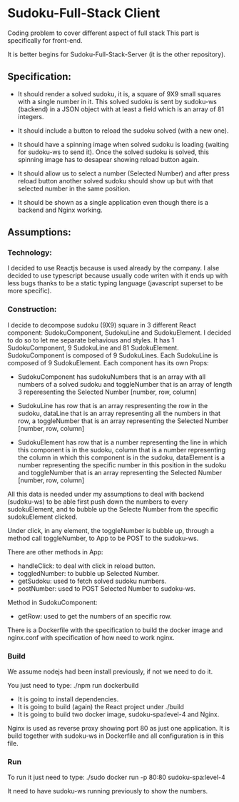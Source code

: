 # Sudoku-Full-Stack Client
Coding problem to cover different aspect of full stack
This part is specifically for front-end.

It is better begins for Sudoku-Full-Stack-Server (it is the other repository).

## Specification:

- It should render a solved sudoku, it is, a square of 9X9 small squares with a single number in it.
This solved sudoku is sent by sudoku-ws (backend) in a JSON object with at least a field which is an
array of 81 integers.

- It should include a button to reload the sudoku solved (with a new one).

- It should have a spinning image when solved sudoku is loading (waiting for sudoku-ws to send it). Once the solved
sudoku is solved, this spinning image has to desapear showing reload button again.

- It should allow us to select a number (Selected Number) and after press reload button another solved sudoku should
show up but with that selected number in the same position.

- It should be shown as a single application even though there is a backend and Nginx working.

## Assumptions:

### Technology: 
I decided to use Reactjs because is used already by the company. I alse decided to use typescript because usually 
code writen with it ends up with less bugs thanks to be a static typing language (javascript superset to be more specific).

### Construction: 
I decide to decompose sudoku (9X9) square in 3 different React component: SudokuComponent, SudokuLine and SudokuElement.
I decided to do so to let me separate behavious and styles.
It has 1 SudokuComponent, 9 SudokuLine and 81 SudokuElement.
SudokuComponent is composed of 9 SudokuLines.
Each SudokuLine is composed of 9 SudokuElement.
Each component has its own Props: 

- SudokuComponent has sudokuNumbers that is an array with all numbers of a solved sudoku and toggleNumber that is 
an array of length 3 reperesenting the Selected Number [number, row, column]

- SudokuLine has row that is an array respresenting the row in the sudoku, dataLine that is an array representing all the
numbers in that row, a toggleNumber that is an array representing the Selected Number [number, row, column]

- SudokuElement has row that is a number representing the line in which this component is in the sudoku, column that is a
number representing the column in which this component is in the sudoku, dataElement is a number representing the
specific number in this position in the sudoku and toggleNumber that is an array representing the Selected Number [number,
row, column]

All this data is needed under my assumptions to deal with backend (sudoku-ws) to be able first push down the numbers to every
sudokuElement, and to bubble up the Selecte Number from the specific sudokuElement clicked.

Under click, in any element, the toggleNumber is bubble up, through a method call toggleNumber, to App to be POST to the sudoku-ws.

There are other methods in App:
- handleClick: to deal with click in reload button.
- toggledNumber: to bubble up Selected Number.
- getSudoku: used to fetch solved sudoku numbers.
- postNumber: used to POST Selected Number to sudoku-ws.

Method in SudokuComponent:
- getRow: used to get the numbers of an specific row.

There is a Dockerfile with the specification to build the docker image and nginx.conf with specification of how need to work nginx.

### Build

We assume nodejs had been install previously, if not we need to do it.

You just need to type: ./npm run dockerbuild

- It is going to install dependencies.
- It is going to build (again) the React project under ./build
- It is going to build two docker image, sudoku-spa:level-4 and Nginx.

Nginx is used as reverse proxy showing port 80 as just one application. It is build together with sudoku-ws in Dockerfile and
all configuration is in this file.

### Run

To run it just need to type: ./sudo docker run -p 80:80 sudoku-spa:level-4

It need to have sudoku-ws running previously to show the numbers.
